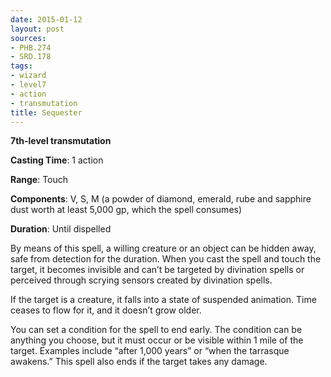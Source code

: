 ```yaml
---
date: 2015-01-12
layout: post
sources:
- PHB.274
- SRD.178
tags:
- wizard
- level7
- action
- transmutation
title: Sequester
---
```


**7th-level transmutation**

**Casting Time**: 1 action

**Range**: Touch

**Components**: V, S, M (a powder of diamond, emerald, rube and sapphire dust worth at least 5,000 gp, which the spell consumes)

**Duration**: Until dispelled

By means of this spell, a willing creature or an object can be hidden away, safe from detection for the duration. When you cast the spell and touch the target, it becomes invisible and can’t be targeted by divination spells or perceived through scrying sensors created by divination spells.

If the target is a creature, it falls into a state of suspended animation. Time ceases to flow for it, and it doesn’t grow older.

You can set a condition for the spell to end early. The condition can be anything you choose, but it must occur or be visible within 1 mile of the target.  Examples include “after 1,000 years” or “when the tarrasque awakens.” This spell also ends if the target takes any damage.
